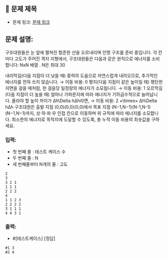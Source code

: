 ## 📌 문제 제목
- 문제 링크: [문제 링크](URL)

## **문제 설명:**
구조대원들은 눈 앞에 펼쳐진 험준한 산을 오르내리며 인명 구조를 준비 중입니다.
각 칸마다 고도가 주어진 격자 지형에서, 구조대원들은 다음과 같은 원칙으로 에너지를 소비합니다: NxN 배열 . N은 최대 30

내리막길(다음 지점이 더 낮을 때)
중력의 도움으로 자연스럽게 내려오므로, 추가적인 에너지를 전혀 쓰지 않습니다.
→ 이동 비용: 0
평지(다음 지점이 같은 높이일 때)
평탄한 지면을 걸을 때처럼, 한 걸음당 일정량의 에너지가 소모됩니다.
→ 이동 비용: 1
오르막길(다음 지점이 더 높을 때)
얼마나 가파른지에 따라 에너지가 기하급수적으로 늘어납니다. 올라야 할 높이 차이가 Δh\\Delta hΔh라면,
→ 이동 비용: 2 ×\\times× Δh\\Delta hΔh
구조대원은 출발 지점 (0,0)(0,0)(0,0)에서 목표 지점 (N−1,N−1)(N-1,N-1)(N−1,N−1)까지, 상·하·좌·우 인접 칸으로 이동하며 위 규칙에 따라 에너지를 소모합니다.
최소한의 에너지로 목적지에 도달할 수 있도록, 총 누적 이동 비용의 최솟값을 구하세요.

### **입력:**

- 첫 번째 줄 : 테스트 케이스 수
- 두 번째 줄 : N
- 세 번째줄부터 N개의 줄 : 고도

```
2
3
3 2 1
1 1 1
2 2 2
4
1 1 2 3
2 2 2 2
3 1 1 1
4 4 3 1
```

### **출력:**

- #[테스트케이스] [정답]

```
#1 3
#2 4

```
